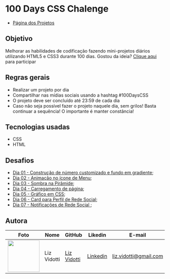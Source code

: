 # 100 Days CSS Chalenge
* [Página dos Projetos](https://lizvidotti91.github.io/100-days-css-chalenge/)

## Objetivo

Melhorar as habilidades de codificação fazendo mini-projetos diários utilizando HTML5 e CSS3 durante 100 dias.
Gostou da ideia? [Clique aqui](https://100dayscss.com/) para participar

## Regras gerais

*   Realizar um projeto por dia
*   Compartilhar nas mídias sociais usando a hashtag #100DaysCSS
*   O projeto deve ser concluído até 23:59 de cada dia
* Caso não seja possível fazer o projeto naquele dia, sem grilos! Basta continuar a sequência! O importante é manter constância!

## Tecnologias usadas

*   CSS
*   HTML

## Desafios

*   [Dia 01 - Construção de número customizado e fundo em gradiente](https://github.com/lizvidotti91/100-days-css-chalenge/tree/main/Dia%201); 
* [Dia 02 - Animação no ícone de Menu](https://github.com/lizvidotti91/100-days-css-chalenge/tree/main/Dia%202); 
* [Dia 03 - Sombra na Pirâmide](https://github.com/lizvidotti91/100-days-css-chalenge/tree/main/Dia%203); 
* [Dia 04 - Carregamento de página](https://github.com/lizvidotti91/100-days-css-chalenge/tree/main/Dia%204); 
* [Dia 05 - Gráfico em CSS](https://github.com/lizvidotti91/100-days-css-chalenge/tree/main/Dia%205); 
* [Dia 06 - Card para Perfil de Rede Social](https://github.com/lizvidotti91/100-days-css-chalenge/tree/main/Dia%206); 
* [Dia 07 - Notificações de Rede Social ](https://github.com/lizvidotti91/100-days-css-chalenge/tree/main/Dia%207); 

## Autora

| Foto                                       | Nome        | GitHub                                         | Likedin                                                 | E-mail                |
| ------------------------------------------ | ----------- | ---------------------------------------------- | ------------------------------------------------------- | --------------------- |
| <img src="https://github.com/lizvidotti91.png" width="100px"> | Liz Vidotti | [Liz Vidotti](https://github.com/lizvidotti91) | [Linkedin](https://www.linkedin.com/in/elisetevidotti/) | liz.vidotti@gmail.com |
